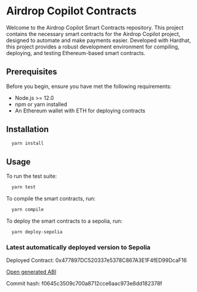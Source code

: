 [//]: # (GENERATED FILE DO NOT EDIT DIRECTLY)
# Airdrop Copilot Contracts

Welcome to the Airdrop Copilot Smart Contracts repository. This project contains the necessary smart contracts for the Airdrop Copilot project, designed to automate and make payments easier. Developed with Hardhat, this project provides a robust development environment for compiling, deploying, and testing Ethereum-based smart contracts.


## Prerequisites

Before you begin, ensure you have met the following requirements:

- Node.js >= 12.0
- npm or yarn installed
- An Ethereum wallet with ETH for deploying contracts

## Installation

```bash
  yarn install
```


## Usage
To run the test suite:
```bash
  yarn test
```

To compile the smart contracts, run:
```bash
  yarn compile
```

To deploy the smart contracts to a sepolia, run:
```bash
  yarn deploy-sepolia
```

### Latest automatically deployed version to Sepolia

Deployed Contract: 0x477897DC520337e5378C867A3E1F4fED99DcaF16

[Open generated ABI](https://raw.githubusercontent.com/lupakgabor/airdrop-copilot-contracts/main/contracts/SubscriptionABI.json)

Commit hash: f0645c3509c700a8712cce6aac973e8dd182378f
